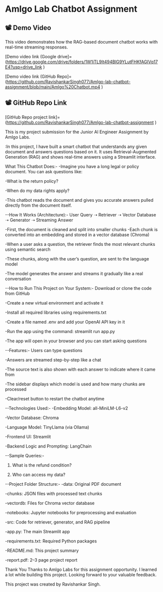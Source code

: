 #  Amlgo Lab Chatbot Assignment #

## 📽️ Demo Video 
This video demonstrates how the RAG-based document chatbot works with real-time streaming responses.

[Demo video link (Google drive]=(https://drive.google.com/drive/folders/1W1iTL9It494BlG9YLutFHKfAGIVq17E4?usp=drive_link )

[Demo video link (GitHub Repo]=(https://github.com/RavishankarSingh077/Amlgo-lab-chatbot-assignment/blob/main/Amlgo%20Chatbot.mp4 )

## 📽️ GitHub Repo Link

[GitHub Repo project link]=(https://github.com/RavishankarSingh077/Amlgo-lab-chatbot-assignment )






This is my project submission for the Junior AI Engineer Assignment by Amlgo Labs.

:In this project, I have built a smart chatbot that understands any given document and answers questions based on it. It uses Retrieval-Augmented Generation (RAG) and shows real-time answers using a Streamlit interface.

What This Chatbot Does:-
-Imagine you have a long legal or policy document. You can ask questions like:

-What is the return policy?

-When do my data rights apply?

-This chatbot reads the document and gives you accurate answers pulled directly from the document itself.

--How It Works (Architecture):-
User Query ➝ Retriever ➝ Vector Database ➝ Generator ➝ Streaming Answer

-First, the document is cleaned and split into smaller chunks
-Each chunk is converted into an embedding and stored in a vector database (Chroma)

-When a user asks a question, the retriever finds the most relevant chunks using semantic search

-These chunks, along with the user’s question, are sent to the language model

-The model generates the answer and streams it gradually like a real conversation

--How to Run This Project on Your System:-
Download or clone the code from GitHub

-Create a new virtual environment and activate it

-Install all required libraries using requirements.txt

-Create a file named .env and add your OpenAI API key in it

-Run the app using the command: streamlit run app.py

-The app will open in your browser and you can start asking questions

--Features:-
Users can type questions

-Answers are streamed step-by-step like a chat

-The source text is also shown with each answer to indicate where it came from

-The sidebar displays which model is used and how many chunks are processed

-Clear/reset button to restart the chatbot anytime

--Technologies Used:-
-Embedding Model: all-MiniLM-L6-v2

-Vector Database: Chroma

-Language Model: TinyLlama (via Ollama)

-Frontend UI: Streamlit

-Backend Logic and Prompting: LangChain

--Sample Queries:-

1. What is the refund condition?

2. Who can access my data?


--Project Folder Structure:-
-data: Original PDF document

-chunks: JSON files with processed text chunks

-vectordb: Files for Chroma vector database

-notebooks: Jupyter notebooks for preprocessing and evaluation

-src: Code for retriever, generator, and RAG pipeline

-app.py: The main Streamlit app

-requirements.txt: Required Python packages

-README.md: This project summary

-report.pdf: 2–3 page project report

Thank You
Thanks to Amlgo Labs for this assignment opportunity.
I learned a lot while building this project.
Looking forward to your valuable feedback.

This project was created by Ravishankar Singh.
